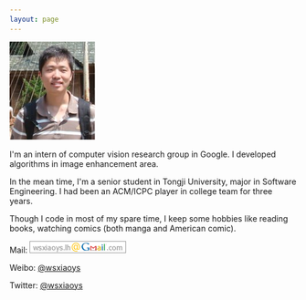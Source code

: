 ```yaml
--- 
layout: page
---
```


<div class="my_pic">
    <img src="/images/me.jpg">
</div>

<div class="about_head">
    <p>I'm an intern of computer vision research group in Google. I developed algorithms in image enhancement area.</p>
    <p>In the mean time, I'm a senior student in Tongji University, major in Software Engineering. I had been an ACM/ICPC player in college team for three years.</p> 
    <p>Though I code in most of my spare time, I keep some hobbies like reading books, watching comics (both manga and American comic). </p>
</div>

Mail: ![email](/images/mail.png)

Weibo: [@wsxiaoys](http://weibo.com/wsxiaoys)

Twitter: [@wsxiaoys](http://twitter.com/wsxiaoys)

<!-- <h3>My Projects</h3>

<div class="projects_container">
    <table class="projects">
        <tr>
            <td class="img">
                <a href="project_url"><img src="/images/project.png" /></a>
            </td>

            <td class="desc">
                <div class="bubble">
                    <div class="tip"></div>
                    <strong><a href="project_url">example.com</a></strong> &mdash; My project that does bla bla.
                </div>
            </td>
        </tr>

    </table>
</div> -->

